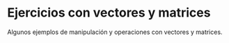 # Ejercicios con vectores y matrices

Algunos ejemplos de manipulación y operaciones con vectores y matrices.